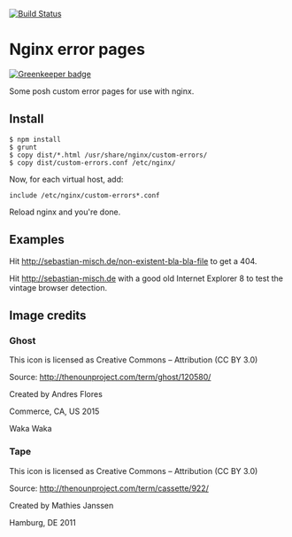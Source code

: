 [![Build Status](https://travis-ci.org/sbstnmsch/nginx-errors.svg?branch=master)](https://travis-ci.org/sbstnmsch/nginx-errors)

# Nginx error pages

[![Greenkeeper badge](https://badges.greenkeeper.io/sbstnmsch/nginx-errors.svg)](https://greenkeeper.io/)

Some posh custom error pages for use with nginx.

## Install
```
$ npm install
$ grunt
$ copy dist/*.html /usr/share/nginx/custom-errors/
$ copy dist/custom-errors.conf /etc/nginx/
```
Now, for each virtual host, add:
```
include /etc/nginx/custom-errors*.conf
```
Reload nginx and you're done.

## Examples
Hit http://sebastian-misch.de/non-existent-bla-bla-file to get a 404.

Hit http://sebastian-misch.de with a good old Internet Explorer 8 to
test the vintage browser detection.

## Image credits

### Ghost

This icon is licensed as Creative Commons – Attribution (CC BY 3.0)

Source: http://thenounproject.com/term/ghost/120580/

Created by Andres Flores

Commerce, CA, US 2015

Waka Waka

### Tape

This icon is licensed as Creative Commons – Attribution (CC BY 3.0)

Source: http://thenounproject.com/term/cassette/922/

Created by Mathies Janssen

Hamburg, DE 2011
